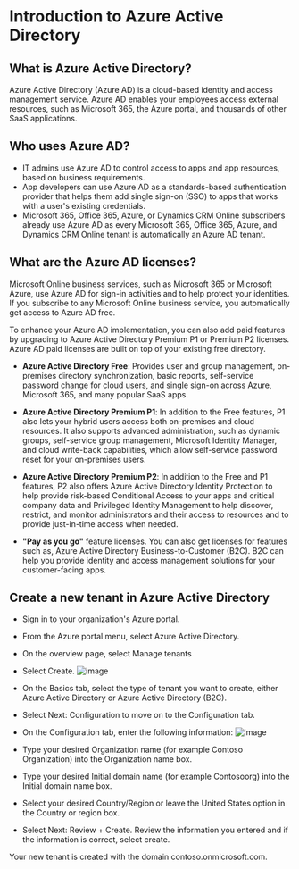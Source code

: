 # Introduction to Azure Active Directory

## What is Azure Active Directory?
Azure Active Directory (Azure AD) is a cloud-based identity and access management service. Azure AD enables your employees access external resources, such as Microsoft 365, the Azure portal, and thousands of other SaaS applications.

## Who uses Azure AD?
- IT admins use Azure AD to control access to apps and app resources, based on business requirements.
- App developers can use Azure AD as a standards-based authentication provider that helps them add single sign-on (SSO) to apps that works with a user's existing credentials.
- Microsoft 365, Office 365, Azure, or Dynamics CRM Online subscribers already use Azure AD as every Microsoft 365, Office 365, Azure, and Dynamics CRM Online tenant is automatically an Azure AD tenant.

## What are the Azure AD licenses?

Microsoft Online business services, such as Microsoft 365 or Microsoft Azure, use Azure AD for sign-in activities and to help protect your identities. If you subscribe to any Microsoft Online business service, you automatically get access to Azure AD free.

To enhance your Azure AD implementation, you can also add paid features by upgrading to Azure Active Directory Premium P1 or Premium P2 licenses. Azure AD paid licenses are built on top of your existing free directory.

- **Azure Active Directory Free**: Provides user and group management, on-premises directory synchronization, basic reports, self-service password change for cloud users, and single sign-on across Azure, Microsoft 365, and many popular SaaS apps.

- **Azure Active Directory Premium P1**: In addition to the Free features, P1 also lets your hybrid users access both on-premises and cloud resources. It also supports advanced administration, such as dynamic groups, self-service group management, Microsoft Identity Manager, and cloud write-back capabilities, which allow self-service password reset for your on-premises users.


- **Azure Active Directory Premium P2**: In addition to the Free and P1 features, P2 also offers Azure Active Directory Identity Protection to help provide risk-based Conditional Access to your apps and critical company data and Privileged Identity Management to help discover, restrict, and monitor administrators and their access to resources and to provide just-in-time access when needed.

- **"Pay as you go"** feature licenses. You can also get licenses for features such as, Azure Active Directory Business-to-Customer (B2C). B2C can help you provide identity and access management solutions for your customer-facing apps. 

## Create a new tenant in Azure Active Directory

- Sign in to your organization's Azure portal.

- From the Azure portal menu, select Azure Active Directory.

- On the overview page, select Manage tenants

- Select Create. ![image](https://learn.microsoft.com/en-us/azure/active-directory/fundamentals/media/active-directory-access-create-new-tenant/azure-ad-portal.png)


- On the Basics tab, select the type of tenant you want to create, either Azure Active Directory or Azure Active Directory (B2C).

- Select Next: Configuration to move on to the Configuration tab.

- On the Configuration tab, enter the following information: ![image](https://learn.microsoft.com/en-us/azure/active-directory/fundamentals/media/active-directory-access-create-new-tenant/azure-ad-create-new-tenant.png)


- Type your desired Organization name (for example Contoso Organization) into the Organization name box.

- Type your desired Initial domain name (for example Contosoorg) into the Initial domain name box.

- Select your desired Country/Region or leave the United States option in the Country or region box.

- Select Next: Review + Create. Review the information you entered and if the information is correct, select create.

Your new tenant is created with the domain contoso.onmicrosoft.com.